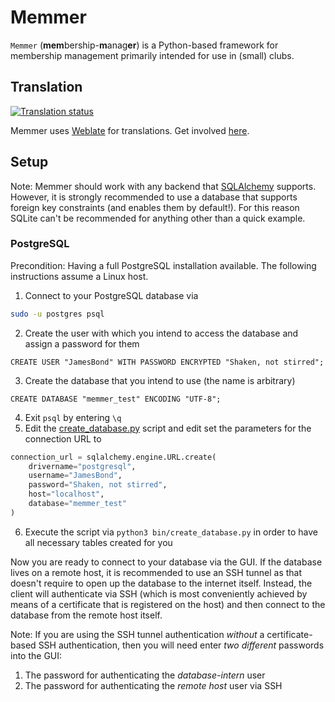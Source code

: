 # Memmer

`Memmer` (**mem**bership-**m**anag**er**) is a Python-based framework for membership management primarily intended for use in (small) clubs.


## Translation

<a href="https://hosted.weblate.org/engage/memmer/">
    <img src="https://hosted.weblate.org/widget/memmer/glossary/svg-badge.svg" alt="Translation status" />
</a>

Memmer uses [Weblate](https://weblate.org/) for translations. Get involved [here](https://hosted.weblate.org/engage/memmer/).


## Setup

Note: Memmer should work with any backend that [SQLAlchemy](https://www.sqlalchemy.org/) supports. However, it is strongly recommended to use a
database that supports foreign key constraints (and enables them by default!). For this reason SQLite can't be recommended for anything other than a
quick example.

### PostgreSQL

Precondition: Having a full PostgreSQL installation available. The following instructions assume a Linux host.

1. Connect to your PostgreSQL database via
```bash
sudo -u postgres psql
```
2. Create the user with which you intend to access the database and assign a password for them
```psql
CREATE USER "JamesBond" WITH PASSWORD ENCRYPTED "Shaken, not stirred";
```
3. Create the database that you intend to use (the name is arbitrary)
```psql
CREATE DATABASE "memmer_test" ENCODING "UTF-8";
```
4. Exit `psql` by entering `\q`
5. Edit the [create_database.py](bin/create_database.py) script and edit set the parameters for the connection URL to
```python
connection_url = sqlalchemy.engine.URL.create(
    drivername="postgresql",
    username="JamesBond",
    password="Shaken, not stirred",
    host="localhost",
    database="memmer_test"
)
```
6. Execute the script via `python3 bin/create_database.py` in order to have all necessary tables created for you

Now you are ready to connect to your database via the GUI. If the database lives on a remote host, it is recommended to use an SSH tunnel as that
doesn't require to open up the database to the internet itself. Instead, the client will authenticate via SSH (which is most conveniently achieved by
means of a certificate that is registered on the host) and then connect to the database from the remote host itself.

Note: If you are using the SSH tunnel authentication _without_ a certificate-based SSH authentication, then you will need enter _two different_
passwords into the GUI:
1. The password for authenticating the _database-intern_ user 
2. The password for authenticating the _remote host_ user via SSH

